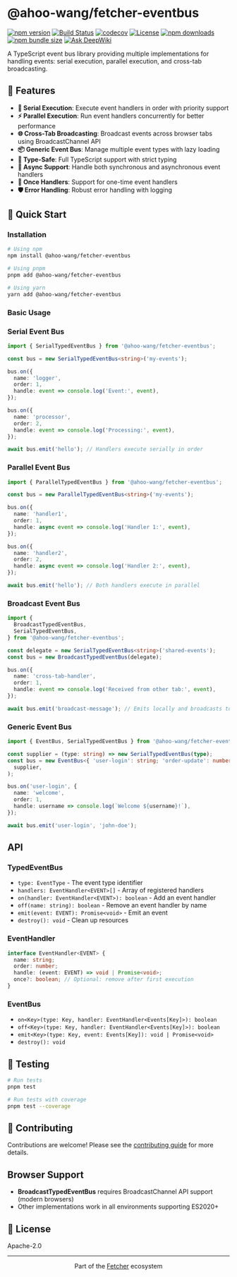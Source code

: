 # @ahoo-wang/fetcher-eventbus

[![npm version](https://img.shields.io/npm/v/@ahoo-wang/fetcher-eventbus.svg)](https://www.npmjs.com/package/@ahoo-wang/fetcher-eventbus)
[![Build Status](https://github.com/Ahoo-Wang/fetcher/actions/workflows/ci.yml/badge.svg)](https://github.com/Ahoo-Wang/fetcher/actions)
[![codecov](https://codecov.io/gh/Ahoo-Wang/fetcher/graph/badge.svg?token=JGiWZ52CvJ)](https://codecov.io/gh/Ahoo-Wang/fetcher)
[![License](https://img.shields.io/npm/l/@ahoo-wang/fetcher.svg)](https://github.com/Ahoo-Wang/fetcher/blob/main/LICENSE)
[![npm downloads](https://img.shields.io/npm/dm/@ahoo-wang/fetcher-eventbus.svg)](https://www.npmjs.com/package/@ahoo-wang/fetcher-eventbus)
[![npm bundle size](https://img.shields.io/bundlephobia/minzip/%40ahoo-wang%2Ffetcher-eventbus)](https://www.npmjs.com/package/@ahoo-wang/fetcher-eventbus)
[![Ask DeepWiki](https://deepwiki.com/badge.svg)](https://deepwiki.com/Ahoo-Wang/fetcher)

A TypeScript event bus library providing multiple implementations for handling events: serial execution, parallel
execution, and cross-tab broadcasting.

## 🌟 Features

- **🔄 Serial Execution**: Execute event handlers in order with priority support
- **⚡ Parallel Execution**: Run event handlers concurrently for better performance
- **🌐 Cross-Tab Broadcasting**: Broadcast events across browser tabs using BroadcastChannel API
- **📦 Generic Event Bus**: Manage multiple event types with lazy loading
- **🔧 Type-Safe**: Full TypeScript support with strict typing
- **🧵 Async Support**: Handle both synchronous and asynchronous event handlers
- **🔄 Once Handlers**: Support for one-time event handlers
- **🛡️ Error Handling**: Robust error handling with logging

## 🚀 Quick Start

### Installation

```bash
# Using npm
npm install @ahoo-wang/fetcher-eventbus

# Using pnpm
pnpm add @ahoo-wang/fetcher-eventbus

# Using yarn
yarn add @ahoo-wang/fetcher-eventbus
```

### Basic Usage

### Serial Event Bus

```typescript
import { SerialTypedEventBus } from '@ahoo-wang/fetcher-eventbus';

const bus = new SerialTypedEventBus<string>('my-events');

bus.on({
  name: 'logger',
  order: 1,
  handle: event => console.log('Event:', event),
});

bus.on({
  name: 'processor',
  order: 2,
  handle: event => console.log('Processing:', event),
});

await bus.emit('hello'); // Handlers execute serially in order
```

### Parallel Event Bus

```typescript
import { ParallelTypedEventBus } from '@ahoo-wang/fetcher-eventbus';

const bus = new ParallelTypedEventBus<string>('my-events');

bus.on({
  name: 'handler1',
  order: 1,
  handle: async event => console.log('Handler 1:', event),
});

bus.on({
  name: 'handler2',
  order: 2,
  handle: async event => console.log('Handler 2:', event),
});

await bus.emit('hello'); // Both handlers execute in parallel
```

### Broadcast Event Bus

```typescript
import {
  BroadcastTypedEventBus,
  SerialTypedEventBus,
} from '@ahoo-wang/fetcher-eventbus';

const delegate = new SerialTypedEventBus<string>('shared-events');
const bus = new BroadcastTypedEventBus(delegate);

bus.on({
  name: 'cross-tab-handler',
  order: 1,
  handle: event => console.log('Received from other tab:', event),
});

await bus.emit('broadcast-message'); // Emits locally and broadcasts to other tabs
```

### Generic Event Bus

```typescript
import { EventBus, SerialTypedEventBus } from '@ahoo-wang/fetcher-eventbus';

const supplier = (type: string) => new SerialTypedEventBus(type);
const bus = new EventBus<{ 'user-login': string; 'order-update': number }>(
  supplier,
);

bus.on('user-login', {
  name: 'welcome',
  order: 1,
  handle: username => console.log(`Welcome ${username}!`),
});

await bus.emit('user-login', 'john-doe');
```

## API

### TypedEventBus<EVENT>

- `type: EventType` - The event type identifier
- `handlers: EventHandler<EVENT>[]` - Array of registered handlers
- `on(handler: EventHandler<EVENT>): boolean` - Add an event handler
- `off(name: string): boolean` - Remove an event handler by name
- `emit(event: EVENT): Promise<void>` - Emit an event
- `destroy(): void` - Clean up resources

### EventHandler<EVENT>

```typescript
interface EventHandler<EVENT> {
  name: string;
  order: number;
  handle: (event: EVENT) => void | Promise<void>;
  once?: boolean; // Optional: remove after first execution
}
```

### EventBus<Events>

- `on<Key>(type: Key, handler: EventHandler<Events[Key]>): boolean`
- `off<Key>(type: Key, handler: EventHandler<Events[Key]>): boolean`
- `emit<Key>(type: Key, event: Events[Key]): void | Promise<void>`
- `destroy(): void`

## 🧪 Testing

```bash
# Run tests
pnpm test

# Run tests with coverage
pnpm test --coverage
```

## 🤝 Contributing

Contributions are welcome! Please see
the [contributing guide](https://github.com/Ahoo-Wang/fetcher/blob/main/CONTRIBUTING.md) for more details.

## Browser Support

- **BroadcastTypedEventBus** requires BroadcastChannel API support (modern browsers)
- Other implementations work in all environments supporting ES2020+

## 📄 License

Apache-2.0

---

<p align="center">
  Part of the <a href="https://github.com/Ahoo-Wang/fetcher">Fetcher</a> ecosystem
</p>
